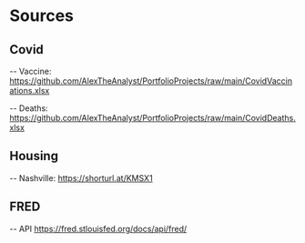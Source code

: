 # Sources


## Covid

-- Vaccine: https://github.com/AlexTheAnalyst/PortfolioProjects/raw/main/CovidVaccinations.xlsx

-- Deaths:  https://github.com/AlexTheAnalyst/PortfolioProjects/raw/main/CovidDeaths.xlsx

## Housing

-- Nashville: https://shorturl.at/KMSX1

## FRED

-- API https://fred.stlouisfed.org/docs/api/fred/
